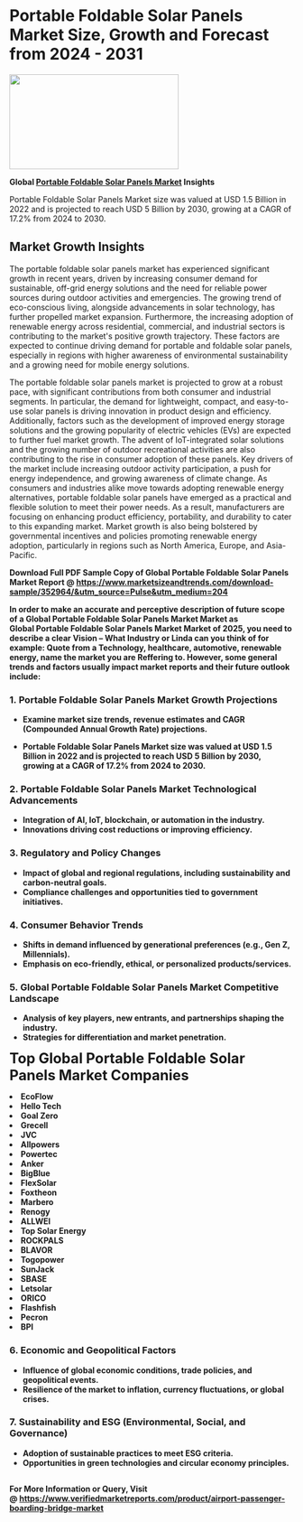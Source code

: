 <H1>Portable Foldable Solar Panels Market Size, Growth and Forecast from 2024 - 2031</H1><img class="aligncenter size-medium wp-image-584254" src="https://thirdeyenews.in/wp-content/uploads/2024/09/Global-Market-Research-300x168.jpeg" alt="" width="300" height="168" /><p><strong>Global&nbsp;<a href="https://www.marketsizeandtrends.com/download-sample/352964/&amp;utm_source=Pulse&amp;utm_medium=204">Portable Foldable Solar Panels Market</a> Insights</strong></p><p>Portable Foldable Solar Panels Market size was valued at USD 1.5 Billion in 2022 and is projected to reach USD 5 Billion by 2030, growing at a CAGR of 17.2% from 2024 to 2030.</p><p><h2>Market Growth Insights</h2> <p>The portable foldable solar panels market has experienced significant growth in recent years, driven by increasing consumer demand for sustainable, off-grid energy solutions and the need for reliable power sources during outdoor activities and emergencies. The growing trend of eco-conscious living, alongside advancements in solar technology, has further propelled market expansion. Furthermore, the increasing adoption of renewable energy across residential, commercial, and industrial sectors is contributing to the market's positive growth trajectory. These factors are expected to continue driving demand for portable and foldable solar panels, especially in regions with higher awareness of environmental sustainability and a growing need for mobile energy solutions.</p> <p><strong></strong></p> <p>The portable foldable solar panels market is projected to grow at a robust pace, with significant contributions from both consumer and industrial segments. In particular, the demand for lightweight, compact, and easy-to-use solar panels is driving innovation in product design and efficiency. Additionally, factors such as the development of improved energy storage solutions and the growing popularity of electric vehicles (EVs) are expected to further fuel market growth. The advent of IoT-integrated solar solutions and the growing number of outdoor recreational activities are also contributing to the rise in consumer adoption of these panels. Key drivers of the market include increasing outdoor activity participation, a push for energy independence, and growing awareness of climate change. As consumers and industries alike move towards adopting renewable energy alternatives, portable foldable solar panels have emerged as a practical and flexible solution to meet their power needs. As a result, manufacturers are focusing on enhancing product efficiency, portability, and durability to cater to this expanding market. Market growth is also being bolstered by governmental incentives and policies promoting renewable energy adoption, particularly in regions such as North America, Europe, and Asia-Pacific.</p> <p><strong></p><p><span class=""><strong>Download Full PDF Sample Copy of Global Portable Foldable Solar Panels Market Report</strong> @ <a href="https://www.marketsizeandtrends.com/download-sample/352964/&amp;utm_source=Pulse&amp;utm_medium=204" target="_blank">https://www.marketsizeandtrends.com/download-sample/352964/&amp;utm_source=Pulse&amp;utm_medium=204</a></span></p><p>In order to make an accurate and perceptive description of future scope of a Global&nbsp;Portable Foldable Solar Panels Market Market as Global&nbsp;Portable Foldable Solar Panels Market Market of 2025, you need to describe a clear Vision &ndash; What Industry or Linda can you think of for example: Quote from a Technology, healthcare, automotive, renewable energy, name the market you are Reffering to. However, some general trends and factors usually impact market reports and their future outlook include:</p><h3>1.&nbsp;<strong>Portable Foldable Solar Panels Market Growth Projections</strong></h3><ul><li>Examine market size trends, revenue estimates and CAGR (Compounded Annual Growth Rate) projections.</li><li><p>Portable Foldable Solar Panels Market size was valued at USD 1.5 Billion in 2022 and is projected to reach USD 5 Billion by 2030, growing at a CAGR of 17.2% from 2024 to 2030.</p></li></ul><h3>2.&nbsp;<strong>Portable Foldable Solar Panels Market Technological Advancements</strong></h3><ul><li>Integration of AI, IoT, blockchain, or automation in the industry.</li><li>Innovations driving cost reductions or improving efficiency.</li></ul><h3>3.&nbsp;<strong>Regulatory and Policy Changes</strong></h3><ul><li>Impact of global and regional regulations, including sustainability and carbon-neutral goals.</li><li>Compliance challenges and opportunities tied to government initiatives.</li></ul><h3>4.&nbsp;<strong>Consumer Behavior Trends</strong></h3><ul><li>Shifts in demand influenced by generational preferences (e.g., Gen Z, Millennials).</li><li>Emphasis on eco-friendly, ethical, or personalized products/services.</li></ul><h3>5.&nbsp;<strong>Global Portable Foldable Solar Panels Market Competitive Landscape</strong></h3><ul><li>Analysis of key players, new entrants, and partnerships shaping the industry.</li><li>Strategies for differentiation and market penetration.</li></ul><p data-pm-slice="1 1 []"><span style="color: inherit; font-family: inherit; font-size: 25px;">Top Global Portable Foldable Solar Panels Market Companies</span></p><div class="" data-test-id=""><p><li>EcoFlow</li><li> Hello Tech</li><li> Goal Zero</li><li> Grecell</li><li> JVC</li><li> Allpowers</li><li> Powertec</li><li> Anker</li><li> BigBlue</li><li> FlexSolar</li><li> Foxtheon</li><li> Marbero</li><li> Renogy</li><li> ALLWEI</li><li> Top Solar Energy</li><li> ROCKPALS</li><li> BLAVOR</li><li> Togopower</li><li> SunJack</li><li> SBASE</li><li> Letsolar</li><li> ORICO</li><li> Flashfish</li><li> Pecron</li><li> BPI</li></p></div><h3>6.&nbsp;<strong>Economic and Geopolitical Factors</strong></h3><ul><li>Influence of global economic conditions, trade policies, and geopolitical events.</li><li>Resilience of the market to inflation, currency fluctuations, or global crises.</li></ul><h3>7.&nbsp;<strong>Sustainability and ESG (Environmental, Social, and Governance)</strong></h3><ul><li>Adoption of sustainable practices to meet ESG criteria.</li><li>Opportunities in green technologies and circular economy principles.</li></ul><h2><strong style="font-size: 14px;">For More Information or Query, Visit @&nbsp;</strong><a style="background-color: #ffffff; font-size: 14px;" href="https://www.marketsizeandtrends.com/report/portable-foldable-solar-panels-market/" target="_blank">https://www.verifiedmarketreports.com/product/airport-passenger-boarding-bridge-market</a></h2>
